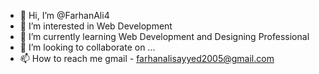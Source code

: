 - 👋 Hi, I’m @FarhanAli4
- 👀 I’m interested in Web Development 
- 🌱 I’m currently learning Web Development and Designing Professional 
- 💞️ I’m looking to collaborate on ...
- 📫 How to reach me gmail - farhanalisayyed2005@gmail.com

<!---
FarhanAli4/FarhanAli4 is a ✨ special ✨ repository because its `README.md` (this file) appears on your GitHub profile.
You can click the Preview link to take a look at your changes.
--->
